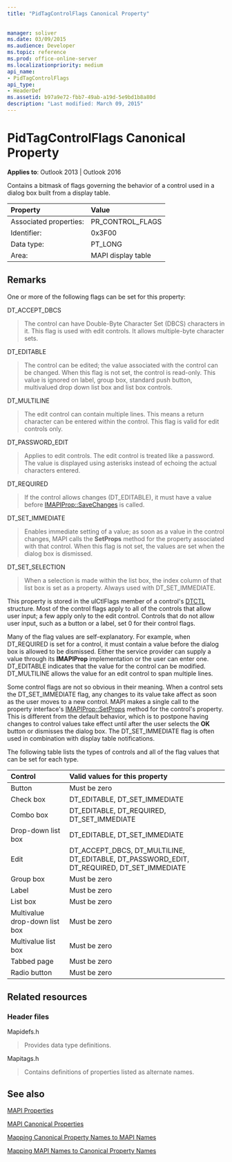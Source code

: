 ```yaml
---
title: "PidTagControlFlags Canonical Property"
 
 
manager: soliver
ms.date: 03/09/2015
ms.audience: Developer
ms.topic: reference
ms.prod: office-online-server
ms.localizationpriority: medium
api_name:
- PidTagControlFlags
api_type:
- HeaderDef
ms.assetid: b97a9e72-fbb7-49ab-a19d-5e9bd1b8a80d
description: "Last modified: March 09, 2015"
---
```


# PidTagControlFlags Canonical Property

  
  
**Applies to**: Outlook 2013 | Outlook 2016 
  
Contains a bitmask of flags governing the behavior of a control used in a dialog box built from a display table.
  
|Property|Value|
|:-----|:-----|
|Associated properties:  <br/> |PR_CONTROL_FLAGS  <br/> |
|Identifier:  <br/> |0x3F00  <br/> |
|Data type:  <br/> |PT_LONG  <br/> |
|Area:  <br/> |MAPI display table  <br/> |
   
## Remarks

One or more of the following flags can be set for this property:
  
DT_ACCEPT_DBCS 
  
> The control can have Double-Byte Character Set (DBCS) characters in it. This flag is used with edit controls. It allows multiple-byte character sets.
    
DT_EDITABLE 
  
> The control can be edited; the value associated with the control can be changed. When this flag is not set, the control is read-only. This value is ignored on label, group box, standard push button, multivalued drop down list box and list box controls.
    
DT_MULTILINE 
  
> The edit control can contain multiple lines. This means a return character can be entered within the control. This flag is valid for edit controls only.
    
DT_PASSWORD_EDIT 
  
> Applies to edit controls. The edit control is treated like a password. The value is displayed using asterisks instead of echoing the actual characters entered.
    
DT_REQUIRED 
  
> If the control allows changes (DT_EDITABLE), it must have a value before [IMAPIProp::SaveChanges](imapiprop-savechanges.md) is called. 
    
DT_SET_IMMEDIATE 
  
> Enables immediate setting of a value; as soon as a value in the control changes, MAPI calls the **SetProps** method for the property associated with that control. When this flag is not set, the values are set when the dialog box is dismissed. 
    
DT_SET_SELECTION 
  
> When a selection is made within the list box, the index column of that list box is set as a property. Always used with DT_SET_IMMEDIATE.
    
This property is stored in the ulCtlFlags member of a control's [DTCTL](dtctl.md) structure. Most of the control flags apply to all of the controls that allow user input; a few apply only to the edit control. Controls that do not allow user input, such as a button or a label, set 0 for their control flags. 
  
Many of the flag values are self-explanatory. For example, when DT_REQUIRED is set for a control, it must contain a value before the dialog box is allowed to be dismissed. Either the service provider can supply a value through its **IMAPIProp** implementation or the user can enter one. DT_EDITABLE indicates that the value for the control can be modified. DT_MULTILINE allows the value for an edit control to span multiple lines. 
  
Some control flags are not so obvious in their meaning. When a control sets the DT_SET_IMMEDIATE flag, any changes to its value take affect as soon as the user moves to a new control. MAPI makes a single call to the property interface's [IMAPIProp::SetProps](imapiprop-setprops.md) method for the control's property. This is different from the default behavior, which is to postpone having changes to control values take effect until after the user selects the **OK** button or dismisses the dialog box. The DT_SET_IMMEDIATE flag is often used in combination with display table notifications. 
  
The following table lists the types of controls and all of the flag values that can be set for each type.
  
|**Control**|**Valid values for this property**|
|:-----|:-----|
|Button  <br/> |Must be zero  <br/> |
|Check box  <br/> |DT_EDITABLE, DT_SET_IMMEDIATE  <br/> |
|Combo box  <br/> |DT_EDITABLE, DT_REQUIRED, DT_SET_IMMEDIATE  <br/> |
|Drop-down list box  <br/> |DT_EDITABLE, DT_SET_IMMEDIATE  <br/> |
|Edit  <br/> |DT_ACCEPT_DBCS, DT_MULTILINE, DT_EDITABLE, DT_PASSWORD_EDIT, DT_REQUIRED, DT_SET_IMMEDIATE  <br/> |
|Group box  <br/> |Must be zero  <br/> |
|Label  <br/> |Must be zero  <br/> |
|List box  <br/> |Must be zero  <br/> |
|Multivalue drop-down list box  <br/> |Must be zero  <br/> |
|Multivalue list box  <br/> |Must be zero  <br/> |
|Tabbed page  <br/> |Must be zero  <br/> |
|Radio button  <br/> |Must be zero  <br/> |
   
## Related resources

### Header files

Mapidefs.h
  
> Provides data type definitions.
    
Mapitags.h
  
> Contains definitions of properties listed as alternate names.
    
## See also



[MAPI Properties](mapi-properties.md)
  
[MAPI Canonical Properties](mapi-canonical-properties.md)
  
[Mapping Canonical Property Names to MAPI Names](mapping-canonical-property-names-to-mapi-names.md)
  
[Mapping MAPI Names to Canonical Property Names](mapping-mapi-names-to-canonical-property-names.md)

